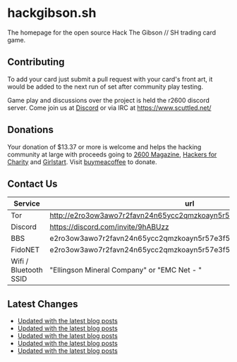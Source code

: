 # hackgibson.sh
The homepage for the open source Hack The Gibson // SH trading card game.


## Contributing

To add your card just submit a pull request with your card's front art, it would be added to the next run of set after community play testing.

Game play and discussions over the project is held the r2600 discord server. Come join us at [Discord](https://discord.com/invite/9hABUzz) or via IRC at https://www.scuttled.net/


## Donations

Your donation of $13.37 or more is welcome and helps the hacking community at large with proceeds going to [2600 Magazine](https://2600.com/), [Hackers for Charity](https://hackersforcharity.org) and [Girlstart](https://girlstart.org).  Visit [buymeacoffee](https://www.buymeacoffee.com/hackgibson.sh) to donate.


## Contact Us

Service | url
-|-
Tor | http://e2ro3ow3awo7r2favn24n65ycc2qmzkoayn5r57e3f56nvjwdcgg32ad.onion
Discord | https://discord.com/invite/9hABUzz
BBS | e2ro3ow3awo7r2favn24n65ycc2qmzkoayn5r57e3f56nvjwdcgg32ad.onion:23
FidoNET | e2ro3ow3awo7r2favn24n65ycc2qmzkoayn5r57e3f56nvjwdcgg32ad.onion:24554
Wifi / Bluetooth SSID | "Ellingson Mineral Company" or "EMC Net - <fidonet address>"

## Latest Changes
<!-- BLOG-POST-LIST:START -->
- [Updated with the latest blog posts](https://github.com/DFW2600/hackgibson.sh/commit/21532d01cc6c06221ca31a19e139e2fb85c5debb)
- [Updated with the latest blog posts](https://github.com/DFW2600/hackgibson.sh/commit/f9ec1f32aef4e68d58d9dc92a1848ea7c3f467d1)
- [Updated with the latest blog posts](https://github.com/DFW2600/hackgibson.sh/commit/7576fe5fc93750215b3771a23c83e7e046759149)
- [Updated with the latest blog posts](https://github.com/DFW2600/hackgibson.sh/commit/0a514c109324d7388fb20a76998ac7e0a4248595)
- [Updated with the latest blog posts](https://github.com/DFW2600/hackgibson.sh/commit/46de72343d8ee1434787d7e37345a74d4bae7e5a)
<!-- BLOG-POST-LIST:END -->
